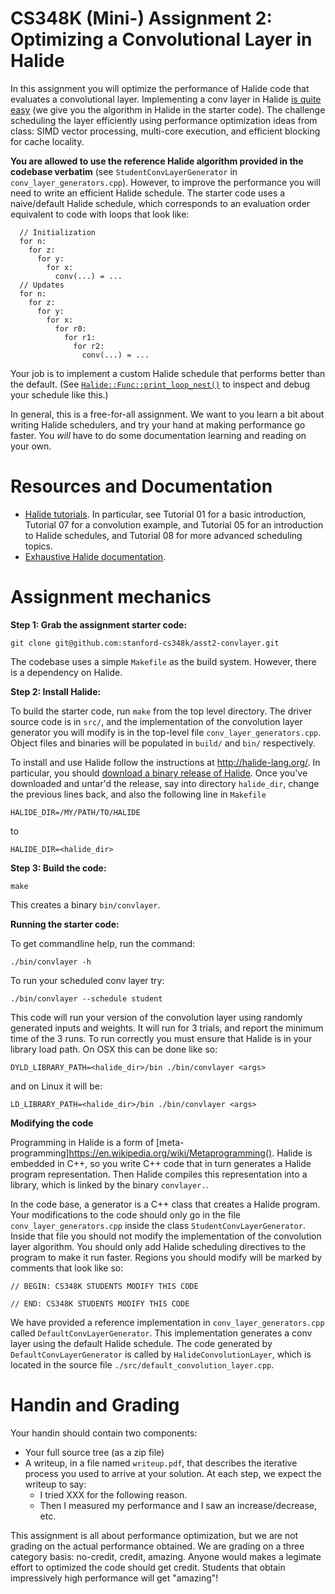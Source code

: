 # CS348K (Mini-) Assignment 2: <br/> Optimizing a Convolutional Layer in Halide #

In this assignment you will optimize the performance of Halide code that evaluates a convolutional layer. 
Implementing a conv layer in Halide [is quite easy](http://cs348k.stanford.edu/spring20/lecture/dnneval/slide_024) (we give you the algorithm in Halide in the starter code). The challenge scheduling the layer efficiently using performance optimization ideas from class: SIMD vector processing, multi-core execution, and efficient blocking for cache locality. 

**You are allowed to use the reference Halide algorithm provided in the codebase verbatim** (see `StudentConvLayerGenerator` in `conv_layer_generators.cpp`). However, to improve the performance you will need to write an efficient Halide schedule. The starter code uses a naive/default Halide schedule, which corresponds to an evaluation order equivalent to code with loops that look like:

```
  // Initialization
  for n:
    for z:
      for y:
        for x:
          conv(...) = ...
  // Updates
  for n:
    for z:
      for y:
        for x:
          for r0:
            for r1:
              for r2:
                conv(...) = ...
```

Your job is to implement a custom Halide schedule that performs better than the default. (See [`Halide::Func::print_loop_nest()`](http://halide-lang.org/docs/class_halide_1_1_func.html#a365488c2eaf769c61635120773e541e1) to inspect and debug your schedule like this.) 

In general, this is a free-for-all assignment.  We want to you learn a bit about writing Halide schedulers, and try your hand at making performance go faster.  You *will* have to do some documentation learning and reading on your own.

# Resources and Documentation # 
* [Halide tutorials](http://halide-lang.org/tutorials/tutorial_introduction.html). In particular, see Tutorial 01 for a basic introduction, Tutorial 07 for a convolution example, and Tutorial 05 for an introduction to Halide schedules, and Tutorial 08 for more advanced scheduling topics.
* [Exhaustive Halide documentation](http://halide-lang.org/docs/). 

# Assignment mechanics #

__Step 1: Grab the assignment starter code:__

    git clone git@github.com:stanford-cs348k/asst2-convlayer.git
   
The codebase uses a simple `Makefile` as the build system. However, there is a dependency on Halide.  

__Step 2: Install Halide:__

To build the starter code, run `make` from the top level directory. The driver source code is in `src/`, and
the implementation of the convolution layer generator you will modify is in the top-level file `conv_layer_generators.cpp`.
Object files and binaries will be populated in `build/` and `bin/` respectively.

To install and use Halide follow the instructions at http://halide-lang.org/. In particular, you should [download a binary release of Halide](https://github.com/halide/Halide/releases). Once you've downloaded and untar'd the release, say into directory `halide_dir`, change the previous lines back, and also the following line in `Makefile`

    HALIDE_DIR=/MY/PATH/TO/HALIDE

to

    HALIDE_DIR=<halide_dir>

__Step 3: Build the code:__

    make

This creates a binary `bin/convlayer`.

__Running the starter code:__

To get commandline help, run the command:

    ./bin/convlayer -h

To run your scheduled conv layer try:

    ./bin/convlayer --schedule student

This code will run your version of the convolution layer using randomly generated inputs and weights. It will run for 3 trials, and report the minimum time of the 3 runs. To run correctly you must ensure that
Halide is in your library load path. On OSX this can be done like so:

    DYLD_LIBRARY_PATH=<halide_dir>/bin ./bin/convlayer <args>

and on Linux it will be:

    LD_LIBRARY_PATH=<halide_dir>/bin ./bin/convlayer <args>

__Modifying the code__

Programming in Halide is a form of [meta-programming]https://en.wikipedia.org/wiki/Metaprogramming().  Halide is embedded in C++, so you write C++ code that in turn generates a Halide program representation.  Then Halide compiles this representation into a library, which is linked by the binary `convlayer.`.  

In the code base, a generator is a C++ class that creates a Halide program.  Your modifications to the code should only go in the file `conv_layer_generators.cpp` inside the class `StudentConvLayerGenerator`. Inside that file you should not modify the implementation of the convolution layer algorithm. You should only add Halide scheduling directives to the program to make it run faster. Regions you should modify will be marked by comments that look like so:

    // BEGIN: CS348K STUDENTS MODIFY THIS CODE
    
    // END: CS348K STUDENTS MODIFY THIS CODE

We have provided a reference implementation in `conv_layer_generators.cpp` called `DefaultConvLayerGenerator`. This implementation generates a conv layer using the default Halide schedule. The code generated by `DefaultConvLayerGenerator` is called by `HalideConvolutionLayer`, which is located in the source file `./src/default_convolution_layer.cpp`.

# Handin and Grading #

Your handin should contain two components:
   * Your full source tree (as a zip file)
   * A writeup, in a file named `writeup.pdf`, that describes the iterative process you used to arrive at your solution.  At each step, we expect the writeup to say:
       * I tried XXX for the following reason.
       * Then I measured my performance and I saw an increase/decrease, etc.
       
This assignment is all about performance optimization, but we are not grading on the actual performance obtained.  We are grading on a three category basis: no-credit, credit, amazing.  Anyone would makes a legimate effort to optimized the code should get credit.  Students that obtain impressively high performance will get "amazing"!

